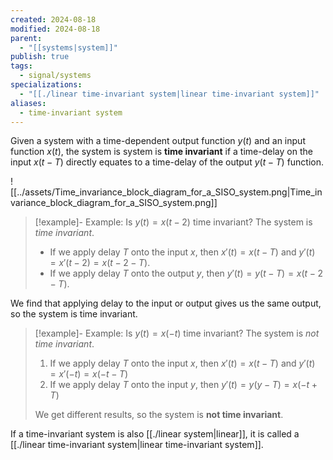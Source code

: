 ```yaml
---
created: 2024-08-18
modified: 2024-08-18
parent:
  - "[[systems|system]]"
publish: true
tags:
  - signal/systems
specializations:
  - "[[./linear time-invariant system|linear time-invariant system]]"
aliases:
  - time-invariant system
---
```

Given a system with a time-dependent output function $y(t)$ and an input function $x(t)$, the system is system is **time invariant** if a time-delay on the input $x(t - T)$ directly equates to a time-delay of the output $y(t - T)$ function.

![[../assets/Time_invariance_block_diagram_for_a_SISO_system.png|Time_invariance_block_diagram_for_a_SISO_system.png]]

> [!example]- Example: Is $y(t) = x(t - 2)$ time invariant?
> The system is *time invariant*.
> 
> - If we apply delay $T$ onto the input $x$, then $x'(t) = x(t - T)$ and  $y'(t) = x'(t - 2) = x(t - 2 - T)$.
> - If we apply delay $T$ onto the output $y$, then $y'(t) = y(t - T) = x(t - 2 - T)$.
>
 We find that applying delay to the input or output gives us the same output, so the system is time invariant.

> [!example]- Example: Is $y(t) = x(-t)$ time invariant?
> The system is *not time invariant*.
> 1. If we apply delay $T$ onto the input $x$, then $x'(t) = x(t - T)$ and $y'(t) = x'(-t) = x(-t-T)$
 > 2. If we apply delay $T$ onto the input $y$, then $y'(t) = y(y - T) = x(-t + T)$
 > 
 >  We get different results, so the system is **not time invariant**.
 
 If a time-invariant system is also [[./linear system|linear]], it is called a [[./linear time-invariant system|linear time-invariant system]].